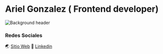# Ariel Gonzalez ( Frontend developer)
![Background header](https://ibb.co/KzX4tYp)
### Redes Sociales
🌏 [Sitio Web](https://gonzalezariel.com/) 
🚀 [Linkedin](https://www.linkedin.com/in/durand18/)
